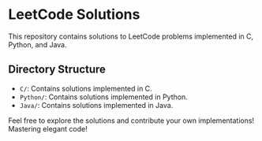# LeetCode Solutions

This repository contains solutions to LeetCode problems implemented in C, Python, and Java.

## Directory Structure

- `C/`: Contains solutions implemented in C.
- `Python/`: Contains solutions implemented in Python.
- `Java/`: Contains solutions implemented in Java.

Feel free to explore the solutions and contribute your own implementations!
Mastering elegant code!